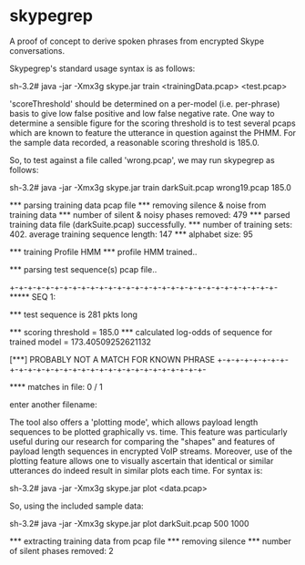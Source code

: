 skypegrep
=========

A proof of concept to derive spoken phrases from encrypted Skype conversations.

Skypegrep's standard usage syntax is as follows:

sh-3.2# java -jar -Xmx3g skype.jar train <trainingData.pcap> <test.pcap> <scoreThreshold>

'scoreThreshold' should be determined on a per-model (i.e. per-phrase) basis to give low false positive and low false negative rate. One way to determine a sensible figure for the scoring threshold is to test several pcaps which are known to feature the utterance in question against the PHMM. For the sample data recorded, a reasonable scoring threshold is 185.0.

So, to test against a file called 'wrong.pcap', we may run skypegrep as follows:

sh-3.2# java -jar -Xmx3g skype.jar train darkSuit.pcap wrong19.pcap 185.0

*** parsing training data pcap file
*** removing silence & noise from training data
*** number of silent & noisy phases removed: 479
*** parsed training data file (darkSuite.pcap) successfully.
*** number of training sets: 402. average training sequence length: 147
*** alphabet size: 95

*** training Profile HMM
*** profile HMM trained..

*** parsing test sequence(s) pcap file..

+-+-+-+-+-+-+-+-+-+-+-+-+-+-+-+-+-+-+-+-+-+-+-+-+-+-+-+-+-+-
***** SEQ 1:

*** test sequence is 281 pkts long

*** scoring threshold = 185.0
*** calculated log-odds of sequence for trained model = 173.40509252621132

[***] PROBABLY NOT A MATCH FOR KNOWN PHRASE
+-+-+-+-+-+-+-+-+-+-+-+-+-+-+-+-+-+-+-+-+-+-+-+-+-+-+-+-+-+-


**** matches in file: 0 / 1

enter another filename: 


The tool also offers a 'plotting mode', which allows payload length sequences to be plotted graphically vs. time. This feature was particularly useful during our research for comparing the "shapes" and features of payload length sequences in encrypted VoIP streams. Moreover, use of the plotting feature allows one to visually ascertain that identical or similar utterances do indeed result in similar plots each time. For syntax is:

sh-3.2# java -jar -Xmx3g skype.jar plot <data.pcap> <pktOffset> <numPkts>

So, using the included sample data:

sh-3.2# java -jar -Xmx3g skype.jar plot darkSuit.pcap 500 1000

*** extracting training data from pcap file
*** removing silence
*** number of silent phases removed: 2
